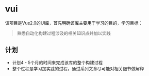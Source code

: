 # vui
该项目是Vue2.0的UI库，首先明确该库主要用于学习的目的，学习目标：
> 熟悉自动化构建过程涉及的相关知识点并加以实践       

## 计划
- 计划4 - 5个月的时间来完成该库的整个构建过程        
- 整个过程是学习加实践的过程，通过系列文章尽可能对相关细节做解释      


